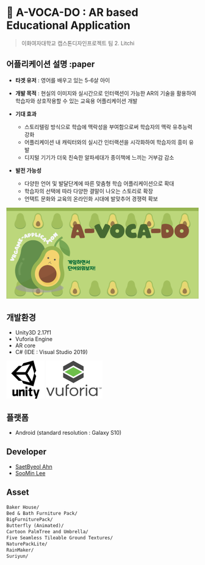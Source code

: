 # :avocado: A-VOCA-DO : AR based Educational Application
> 이화여자대학교 캡스톤디자인프로젝트 팀 2. Litchi


## 어플리케이션 설명 :paper
  - __타겟 유저__ : 영어를 배우고 있는 5-6살 아이
  - __개발 목적__ : 현실의 이미지와 실시간으로 인터랙션이 가능한 AR의 기술을 활용하여 학습자와 상호작용할 수 있는 교육용 어플리케이션 개발
  
  - __기대 효과__
    - 스토리텔링 방식으로 학습에 맥락성을 부여함으로써 학습자의 맥락 유추능력 강화
    - 어플리케이션 내 캐릭터와의 실시간 인터랙션을 시각화하여 학습자의 흥미 유발
    - 디지털 기기가 더욱 친숙한 알파세대가 종이책에 느끼는 거부감 감소
    
  - __발전 가능성__
    - 다양한 언어 및 발달단계에 따른 맞춤형 학습 어플리케이션으로 확대
    - 학습자의 선택에 따라 다양한 결말이 나오는 스토리로 확장
    - 언택트 문화와 교육의 온라인화 시대에 발맞추어 경쟁력 확보

![start1](./image/start1.png)

## 개발환경
  - Unity3D 2.17f1
  - Vuforia Engine
  - AR core
  - C# (IDE : Visual Studio 2019)

<img src="./image/unity.png"  width="100" height="100">
<img src="./image/vuforia.png"  width="148" height="100">

## 플랫폼
  - Android (standard resolution : Galaxy S10)

## Developer
  - [SaetByeol Ahn](https://github.com/sbyeol3) 
  - [SooMin Lee](https://github.com/vilut1002)
  
## Asset

```
Baker House/
Bed & Bath Furniture Pack/
BigFurniturePack/
Butterfly (Animated)/
Cartoon PalmTree and Umbrella/
Five Seamless Tileable Ground Textures/
NaturePackLite/
RainMaker/
Suriyun/
````
